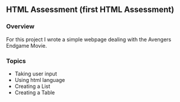 ## HTML Assessment (first HTML Assessment)

### Overview

For this project I wrote a simple webpage dealing with the Avengers Endgame Movie.

### Topics
* Taking user input
* Using html language
* Creating a List
* Creating a Table
